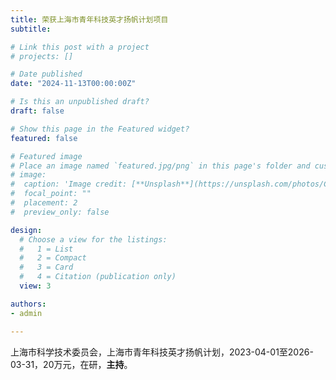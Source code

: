```yaml
---
title: 荣获上海市青年科技英才扬帆计划项目
subtitle: 

# Link this post with a project
# projects: []

# Date published
date: "2024-11-13T00:00:00Z"

# Is this an unpublished draft?
draft: false

# Show this page in the Featured widget?
featured: false

# Featured image
# Place an image named `featured.jpg/png` in this page's folder and customize its options here.
# image:
#  caption: 'Image credit: [**Unsplash**](https://unsplash.com/photos/CpkOjOcXdUY)'
#  focal_point: ""
#  placement: 2
#  preview_only: false

design:
  # Choose a view for the listings:
  #   1 = List
  #   2 = Compact
  #   3 = Card
  #   4 = Citation (publication only)
  view: 3

authors:
- admin

---
```


上海市科学技术委员会，上海市青年科技英才扬帆计划，2023-04-01至2026-03-31，20万元，在研，**主持**。